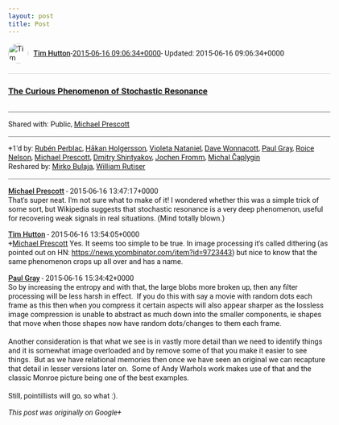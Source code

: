 ```yaml
---
layout: post
title: Post
---
```


<html><head><meta charset="utf-8"><title>Google+ post</title><style>body {font: 11pt Roboto, Arial, sans-serif; max-width: 640px; margin: 24px;}.author-photo {border-radius: 50%; margin-right: 10px; width: 40px;}.author {font-weight: 500;}.main-content {margin: 15px 0 15px;}.post-title {font-weight: bold;}.location {display: block; margin-top: 15px;}.location img {float: left; margin-right: 5px; width: 20px;}.media-link {display: inline-block; max-width: 100%; vertical-align: top;}.media-link p {margin-top: 5px; max-height: 4em; overflow: scroll;}.media {max-height: 100vh; max-width: 100%;}.video-placeholder {background: black; display: flex; height: 300px; max-width: 100%; width: 640px;}.play-icon {border-bottom: 30px solid transparent; border-left: 50px solid white; border-top: 30px solid transparent; color: white; margin: auto;}.album {max-height: 800px; overflow: scroll; width: calc(100vw - 48px);}.album .media-link {margin-right: 5px; max-width: 250px;}.album .media {max-height: 250px;}.link-embed {border-top: 1px solid lightgrey; display: block; margin-top: 20px;}.link-embed img {max-width: 100%;}.inline-link-embed {display: block;}.inline-link-embed img {vertical-align: middle;}.link-title {display: inline-block; font-size: medium; font-weight: 300; padding-left: 1em;}.reshare-attribution {display: block; font-weight: bold; margin-bottom: 10px;}.poll-image {margin-bottom: 5px; max-height: 300px; max-width: 500px;}.poll-choice {align-items: center; display: flex; margin-bottom: 5px; max-width: 500px;}.poll-choice-percentage {background-color: lightblue; height: 100%; left: 0; position: absolute; z-index: -1;}.poll-choice-selected {margin-right: 5px;}.poll-choice-results {border: 1px solid lightgray; border-radius: 5px; display: flex; line-height: 40px; overflow: hidden; padding: 0 8px; position: relative;}.poll-choice-results, .poll-choice-description {flex-grow: 1; margin-right: 10px;}.poll-choice-image {width: 100%;}.poll-choice-image, .poll-choice-image img {max-height: 40px; max-width: 100px;}.poll-choice-votes {max-height: 100px; overflow: auto;}.plus-entity-embed {color: black; display: block; text-decoration: none;}.plus-entity-embed-cover-photo {max-height: 300px; max-width: 100%;}.plus-entity-embed-info {padding: 0 1em 1em;}.plus-entity-embed-info h2 {font-weight: 500; margin: 10px 0;}.plus-entity-embed-info p {font-size: small; margin: 0;}.collection-owner-avatar {border-radius: 50%; border: 2px solid white; height: 40px; margin-top: -22px;}.visibility {padding: 1em 0; border-top: 1px solid grey;}.post-activity {padding: 1em 0; border-top: 1px solid grey;}.comments {border-top: 1px solid gray; padding-top: 1em;}.comment + .comment {margin-top: 1em;}.comment .media-link, .comment .inline-link-embed {margin-top: 5px;}</style></head><body><div style="margin-bottom:1em;"><div style="display:flex; align-items:center"><img class="author-photo" src="https://lh4.googleusercontent.com/-epo4ZZKNqEw/AAAAAAAAAAI/AAAAAAAAVSU/qu3LpcHEnoQ/s64-c/photo.jpg" alt="Tim Hutton"><a href="https://plus.google.com/+TimHutton" target="_blank" class="author">Tim Hutton</a> - <a target="_blank" href="https://plus.google.com/+TimHutton/posts/TF67h4XxFY8">2015-06-16 09:06:34+0000</a><span> - Updated: 2015-06-16 09:06:34+0000</span></div><div class="main-content"></div><a href="https://medium.com/the-craftsman/the-curious-phenomenon-of-stochastic-resonance-b263449486eb" target="_blank" class="link-embed"><h3>The Curious Phenomenon of Stochastic Resonance</h3><img src="https://d262ilb51hltx0.cloudfront.net/max/800/1*4j5elEipRsyFMNt4NiAw-g.jpeg" alt=""></a></div><div class="visibility">Shared with: Public, <a href="https://plus.google.com/101025241405784788544">Michael Prescott</a></div><div class="post-activity"><div class="plus-oners">+1'd by: <a href="https://plus.google.com/+RubénPerblac">Rubén Perblac</a>, <a href="https://plus.google.com/+HåkanHolgersson48">Håkan Holgersson</a>, <a href="https://plus.google.com/114160350465504274844">Violeta Nataniel</a>, <a href="https://plus.google.com/+DaveWonnacott">Dave Wonnacott</a>, <a href="https://plus.google.com/+PaulGrayUK">Paul Gray</a>, <a href="https://plus.google.com/+RoiceNelson">Roice Nelson</a>, <a href="https://plus.google.com/+MichaelPrescott">Michael Prescott</a>, <a href="https://plus.google.com/116542359168957860292">Dmitry Shintyakov</a>, <a href="https://plus.google.com/+JochenFromm">Jochen Fromm</a>, <a href="https://plus.google.com/+MichalČaplygin">Michal Čaplygin</a></div><div class="resharers">Reshared by: <a href="https://plus.google.com/+MirkoBulaja">Mirko Bulaja</a>, <a href="https://plus.google.com/117743034576442243921">William Rutiser</a></div></div><div class="comments"><div class="comment"><a target="_blank" href="https://plus.google.com/+MichaelPrescott" class="author">Michael Prescott</a><span class="time"> - 2015-06-16 13:47:17+0000</span><div class="comment-content">That&#39;s super neat. I&#39;m not sure what to make of it! I wondered whether this was a simple trick of some sort, but Wikipedia suggests that stochastic resonance is a very deep phenomenon, useful for recovering weak signals in real situations. (Mind totally blown.)</div></div><div class="comment"><a target="_blank" href="https://plus.google.com/+TimHutton" class="author">Tim Hutton</a><span class="time"> - 2015-06-16 13:54:05+0000</span><div class="comment-content"><span class="proflinkWrapper"><span class="proflinkPrefix">+</span><a class="proflink bidi_isolate" href="https://plus.google.com/101025241405784788544" oid="101025241405784788544" >Michael Prescott</a></span> Yes. It seems too simple to be true. In image processing it&#39;s called dithering (as pointed out on HN: <a rel="nofollow" target="_blank" href="https://news.ycombinator.com/item?id=9723443" class="ot-anchor bidi_isolate" jslog="10929; track:click" dir="ltr">https://news.ycombinator.com/item?id=9723443</a>) but nice to know that the same phenomenon crops up all over and has a name.</div></div><div class="comment"><a target="_blank" href="https://plus.google.com/+PaulGrayUK" class="author">Paul Gray</a><span class="time"> - 2015-06-16 15:34:42+0000</span><div class="comment-content">So by increasing the entropy and with that, the large blobs more broken up, then any filter processing will be less harsh in effect.  If you do this with say a movie with random dots each frame as this then when you compress it certain aspects will also appear sharper as the lossless image compression is unable to abstract as much down into the smaller components, ie shapes that move when those shapes now have random dots/changes to them each frame.<br><br>Another consideration is that what we see is in vastly more detail than we need to identify things and it is somewhat image overloaded and by remove some of that you make it easier to see things.  But as we have relational memories then once we have seen an original we can recapture that detail in lesser versions later on.  Some of Andy Warhols work makes use of that and the classic Monroe picture being one of the best examples.<br><br>Still, pointillists will go, so what :).</div></div></div></body></html>

<i>This post was originally on Google+</i>